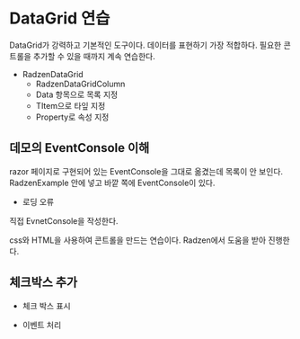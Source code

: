 # DataGrid 연습 

DataGrid가 강력하고 기본적인 도구이다. 데이터를 표현하기 가장 적합하다. 
필요한 콘트롤을 추가할 수 있을 때까지 계속 연습한다. 

- RadzenDataGrid
  - RadzenDataGridColumn
  - Data 항목으로 목록 지정 
  - TItem으로 타잎 지정 
  - Property로 속성 지정 

## 데모의 EventConsole 이해 

razor 페이지로 구현되어 있는 EventConsole을 그대로 옮겼는데 
목록이 안 보인다. RadzenExample 안에 넣고 바깥 쪽에 EventConsole이 있다. 

- 로딩 오류 

직접 EvnetConsole을 작성한다. 

css와 HTML을 사용하여 콘트롤을 만드는 연습이다. 
Radzen에서 도움을 받아 진행한다. 


## 체크박스 추가

- 체크 박스 표시 

- 이벤트 처리 





